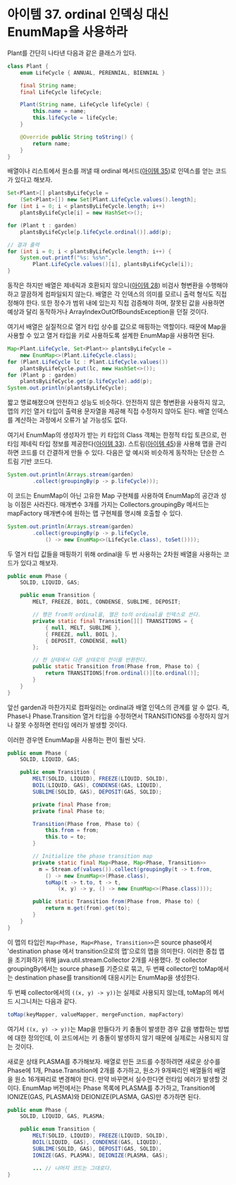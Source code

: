# 아이템 37. ordinal 인덱싱 대신 EnumMap을 사용하라
Plant를 간단히 나타낸 다음과 같은 클래스가 있다.
```java
class Plant {
    enum LifeCycle { ANNUAL, PERENNIAL, BIENNIAL }

    final String name;
    final LifeCycle lifeCycle;

    Plant(String name, LifeCycle lifeCycle) {
        this.name = name;
        this.lifeCycle = lifeCycle;
    }

    @Override public String toString() {
        return name;
    }
}
```
배열이나 리스트에서 원소를 꺼낼 때 ordinal 메서드([아이템 35](item35.md))로 인덱스를 얻는 코드가 있다고 해보자.
```java
Set<Plant>[] plantsByLifeCycle =
    (Set<Plant>[]) new Set[Plant.LifeCycle.values().length];
for (int i = 0; i < plantsByLifeCycle.length; i++)
    plantsByLifeCycle[i] = new HashSet<>();

for (Plant t : garden)
    plantsByLifeCycle[p.lifeCycle.ordinal()].add(p);

// 결과 출력
for (int i = 0; i < plantsByLifeCycle.length; i++) {
    System.out.printf("%s: %s%n",
        Plant.LifeCycle.values()[i], plantsByLifeCycle[i]);
}
```
동작은 하지만 배열은 제네릭과 호환되지 않으니([아이템 28](item28.md)) 비검사 형변환을 수행해야 하고 깔끔하게 컴파일되지 않는다.
배열은 각 인덱스의 의미를 모르니 출력 형식도 직접 정해야 한다.
또한 정수가 범위 내에 있는지 직접 검증해야 하며, 잘못된 값을 사용하면 예상과 달리 동작하거나 ArrayIndexOutOfBoundsException을 던질 것이다.

여기서 배열은 실질적으로 열거 타입 상수를 값으로 매핑하는 역할이다.
때문에 Map을 사용할 수 있고 열거 타입을 키로 사용하도록 설계한 EnumMap을 사용하면 된다.
```java
Map<Plant.LifeCycle, Set<Plant>> plantsByLifeCycle =
    new EnumMap<>(Plant.LifeCycle.class);
for (Plant.LifeCycle lc : Plant.LifeCycle.values())
    plantsByLifeCycle.put(lc, new HashSet<>());
for (Plant p : garden)
    plantsByLifeCycle.get(p.lifeCycle).add(p);
System.out.println(plantsByLifeCycle);
```
짧고 명료해졌으며 안전하고 성능도 비슷하다.
안전하지 않은 형변환을 사용하지 않고, 맵의 키인 열거 타입이 출력용 문자열을 제공해 직접 수정하지 않아도 된다.
배열 인덱스를 계산하는 과정에서 오류가 날 가능성도 없다.

여기서 EnumMap의 생성자가 받는 키 타입의 Class 객체는 한정적 타입 토큰으로, 런타임 제네릭 타입 정보를 제공한다([아이템 33](item33.md)).
스트림([아이템 45](item45.md))을 사용해 맵을 관리하면 코드를 더 간결하게 만들 수 있다.
다음은 앞 예시와 비슷하게 동작하는 단순한 스트림 기반 코드다.
```java
System.out.println(Arrays.stream(garden)
        .collect(groupingBy(p -> p.lifeCycle)));
```
이 코드는 EnumMap이 아닌 고유한 Map 구현체를 사용하여 EnumMap의 공간과 성능 이점은 사라진다.
매개변수 3개를 가지는 Collectors.groupingBy 메서드는 mapFactory 매개변수에 원하는 맵 구현체를 명시해 호출할 수 있다.
```java
System.out.println(Arrays.stream(garden)
        .collect(groupingBy(p -> p.lifeCycle,
            () -> new EnumMap<>(LifeCycle.class), toSet())));
```

두 열거 타입 값들을 매핑하기 위해 ordinal을 두 번 사용하는 2차원 배열을 사용하는 코드가 있다고 해보자.
```java
public enum Phase {
    SOLID, LIQUID, GAS;

    public enum Transition {
        MELT, FREEZE, BOIL, CONDENSE, SUBLIME, DEPOSIT;

        // 행은 from의 ordinal을, 열은 to의 ordinal을 인덱스로 쓴다.
        private static final Transition[][] TRANSITIONS = {
            { null, MELT, SUBLIME },
            { FREEZE, null, BOIL },
            { DEPOSIT, CONDENSE, null}
        };

        // 한 상태에서 다른 상태로의 전이를 반환한다.
        public static Transition from(Phase from, Phase to) {
            return TRANSITIONS[from.ordinal()][to.ordinal()];
        }
    }
}
```
앞선 garden과 마찬가지로 컴파일러는 ordinal과 배열 인덱스의 관계를 알 수 없다.
즉, Phase나 Phase.Transition 열거 타입을 수정하면서 TRANSITIONS를 수정하지 않거나 잘못 수정하면 런타임 에러가 발생할 것이다.

이러한 경우엔 EnumMap을 사용하는 편이 훨씬 낫다.
```java
public enum Phase {
    SOLID, LIQUID, GAS;

    public enum Transition {
        MELT(SOLID, LIQUID), FREEZE(LIQUID, SOLID),
        BOIL(LIQUID, GAS), CONDENSE(GAS, LIQUID),
        SUBLIME(SOLID, GAS), DEPOSIT(GAS, SOLID);

        private final Phase from;
        private final Phase to;

        Transition(Phase from, Phase to) {
            this.from = from;
            this.to = to;
        }

        // Initialize the phase transition map
        private static final Map<Phase, Map<Phase, Transition>>
          m = Stream.of(values()).collect(groupingBy(t -> t.from,
            () -> new EnumMap<>(Phase.class),
            toMap(t -> t.to, t -> t,
                (x, y) -> y, () -> new EnumMap<>(Phase.class))));

        public static Transition from(Phase from, Phase to) {
            return m.get(from).get(to);
        }
    }
}
```
이 맵의 타입인 `Map<Phase, Map<Phase, Transition>>`은 source phase에서 'destination phase 에서 transition으로의 맵'으로의 맵을 의미한다.
이러한 중첩 맵을 초기화하기 위해 java.util.stream.Collector 2개를 사용했다.
첫 collector groupingBy에서는 source phase를 기준으로 묶고, 두 번째 collector인 toMap에서는 destination phase를 transition에 대응시키는 EnumMap을 생성한다.

두 번째 collector에서의 `((x, y) -> y))`는 실제로 사용되지 않는데, toMap의 메서드 시그니처는 다음과 같다.
```java
toMap(keyMapper, valueMapper, mergeFunction, mapFactory)
```
여기서 `((x, y) -> y))`는 Map을 만들다가 키 충돌이 발생한 경우 값을 병합하는 방법에 대한 정의인데, 이 코드에서는 키 충돌이 발생하지 않기 때문에 실제로는 사용되지 않는 것이다.

새로운 상태 PLASMA를 추가해보자.
배열로 만든 코드를 수정하려면 새로운 상수를 Phase에 1개, Phase.Transition에 2개를 추가하고, 원소가 9개짜리인 배열들의 배열을 원소 16개짜리로 변경해야 한다.
만약 바꾸면서 실수한다면 런타임 에러가 발생할 것이다.
EnumMap 버전에서는 Phase 목록에 PLASMA를 추가하고, Transition에 IONIZE(GAS, PLASMA)와 DEIONIZE(PLASMA, GAS)만 추가하면 된다.
```java
public enum Phase {
    SOLID, LIQUID, GAS, PLASMA;

    public enum Transition {
        MELT(SOLID, LIQUID), FREEZE(LIQUID, SOLID),
        BOIL(LIQUID, GAS), CONDENSE(GAS, LIQUID),
        SUBLIME(SOLID, GAS), DEPOSIT(GAS, SOLID),
        IONIZE(GAS, PLASMA), DEIONIZE(PLASMA, GAS);

        ... // 나머지 코드는 그대로다.
}
```
